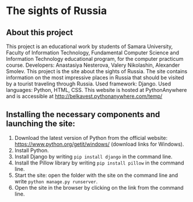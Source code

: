 # The sights of Russia
## About this project
This project is an educational work by students of Samara University, Faculty of Information Technology, Fundamental Computer Science and Information Technology educational program, for the computer practicum course.
Developers: Anastasiya Nesterova, Valery Nikolashin, Alexander Smolev.
This project is the site about the sights of Russia. The site contains information on the most impressive places in Russia that should be visited by a tourist traveling through Russia.
Used framework: Django.
Used languages: Python, HTML, CSS.
This website is hosted at PythonAnywhere and is accessible at http://belkavest.pythonanywhere.com/temp/
## Installing the necessary components and launching the site:
1. Download the latest version of Python from the official website: https://www.python.org/getit/windows/ (download links for Windows).
2. Install Python.
3. Install Django by writing `pip install django` in the command line.
4. Install the Pillow library by writing `pip install pillow` in the command line.
5. Start the site: open the folder with the site on the command line and write `python manage.py runserver`.
6. Open the site in the browser by clicking on the link from the command line.
